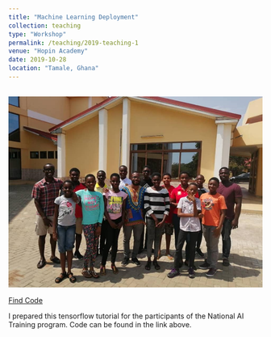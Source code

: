 ```yaml
---
title: "Machine Learning Deployment"
collection: teaching
type: "Workshop"
permalink: /teaching/2019-teaching-1
venue: "Hopin Academy"
date: 2019-10-28
location: "Tamale, Ghana"
---
```


<br/><img src='/images/mise_prog.jpg'> <br/>

[Find Code](https://github.com/DrCod/model-deployment-hopinacademy-tutorials)

I prepared this tensorflow tutorial for the participants of the National AI Training program. Code can be found in the link above.

